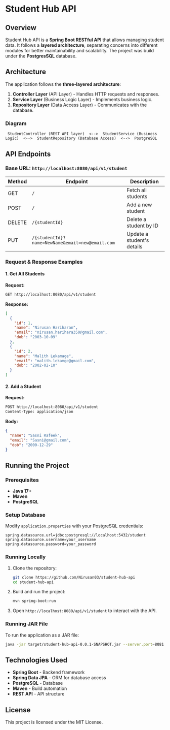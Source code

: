 # Student Hub API

## Overview
Student Hub API is a **Spring Boot RESTful API** that allows managing student data. It follows a **layered architecture**, separating concerns into different modules for better maintainability and scalability. The project was build under the **PostgresSQL** database. 

## Architecture
The application follows the **three-layered architecture**:

1. **Controller Layer** (API Layer) - Handles HTTP requests and responses.
2. **Service Layer** (Business Logic Layer) - Implements business logic.
3. **Repository Layer** (Data Access Layer) - Communicates with the database.

### Diagram
```
 StudentController (REST API layer)  <-->  StudentService (Business Logic)  <-->  StudentRepository (Database Access)  <-->  PostgreSQL
```

## API Endpoints
### Base URL: `http://localhost:8080/api/v1/student`

| Method | Endpoint | Description |
|--------|----------|-------------|
| GET | `/` | Fetch all students |
| POST | `/` | Add a new student |
| DELETE | `/{studentId}` | Delete a student by ID |
| PUT | `/{studentId}?name=NewName&email=new@email.com` | Update a student's details |

### Request & Response Examples
#### 1. Get All Students
**Request:**
```sh
GET http://localhost:8080/api/v1/student
```
**Response:**
```json
[
  {
    "id": 1,
    "name": "Nirusan Hariharan",
    "email": "nirusan.harihara350@gmail.com",
    "dob": "2003-10-09"
  },
  {
    "id": 2,
    "name": "Malith Lekamage",
    "email": "malith.lekamge@gmail.com",
    "dob": "2002-02-10"
  }
]
```

#### 2. Add a Student
**Request:**
```sh
POST http://localhost:8080/api/v1/student
Content-Type: application/json
```
**Body:**
```json
{
  "name": "Sasni Rafeek",
  "email": "Sasni@gmail.com",
  "dob": "2000-12-29"
}
```

## Running the Project
### Prerequisites
- **Java 17+**
- **Maven**
- **PostgreSQL**

### Setup Database
Modify `application.properties` with your PostgreSQL credentials:
```properties
spring.datasource.url=jdbc:postgresql://localhost:5432/student
spring.datasource.username=your_username
spring.datasource.password=your_password
```

### Running Locally
1. Clone the repository:
   ```sh
   git clone https://github.com/Nirusan03/student-hub-api
   cd student-hub-api
   ```
2. Build and run the project:
   ```sh
   mvn spring-boot:run
   ```
3. Open `http://localhost:8080/api/v1/student` to interact with the API.

### Running JAR File
To run the application as a JAR file:
```sh
java -jar target/student-hub-api-0.0.1-SNAPSHOT.jar --server.port=8081
```

## Technologies Used
- **Spring Boot** - Backend framework
- **Spring Data JPA** - ORM for database access
- **PostgreSQL** - Database
- **Maven** - Build automation
- **REST API** - API structure

## License
This project is licensed under the MIT License.
